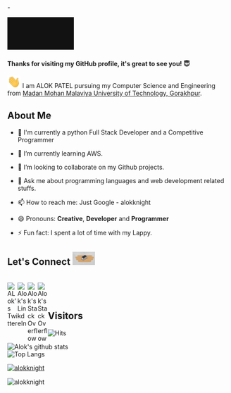 -<p align="center" >
          
<img src="https://github.com/alokknight/alokknight/blob/master/Assets/Welcome.gif" width="30%" >

</p>

<p>
  
#### Thanks for visiting my GitHub profile, it's great to see you! 😇
<img src="https://github.com/alokknight/alokknight/blob/master/Assets/Hi.gif" width="30" style="display: inline-block;"> I am ALOK PATEL pursuing my Computer Science and Engineering from [Madan Mohan Malaviya University of Technology, Gorakhpur](http://mmmut.ac.in).
  
</p>

## About Me


- 🚀 I'm currently a python Full Stack Developer and a Competitive Programmer

- 🌱 I’m currently learning AWS.

- 👯 I’m looking to collaborate on my Github projects.

- 💬 Ask me about programming languages and web development related stuffs.

- 📫 How to reach me: Just Google - alokknight

- 😄 Pronouns: **Creative**, **Developer** and **Programmer**

- ⚡ Fun fact: I spent a lot of time with my Lappy.


## Let's Connect <img src="https://github.com/alokknight/alokknight/blob/master/Assets/let's%20meet.gif" alt="meet" height=30>
<br>

<a href="https://twitter.com/aalokknight">
  <img align="left" alt="ALok's Twitter" width="23px" src="https://cdn.jsdelivr.net/npm/simple-icons@v3/icons/twitter.svg" />
</a>

<a href="https://www.linkedin.com/in/alokknight">
  <img align="left" alt="Alok's LinkdeIn" width="23px" src="https://cdn.jsdelivr.net/npm/simple-icons@v3/icons/linkedin.svg" />
</a>

<a href="https://stackoverflow.com/users/#">
  <img align="left" alt="Alok's StackOverflow" width="23px" src="https://cdn.jsdelivr.net/npm/simple-icons@v3/icons/stackoverflow.svg" />
</a>

<a href="mailto:alokpatel885@gmail.com">
  <img align="left" alt="Alok's StackOverflow" width="23px" src="https://cdn.jsdelivr.net/npm/simple-icons@3.1.0/icons/gmail.svg" />
</a>


<br>
<br>

## Visitors 

![Hits](https://hitcounter.pythonanywhere.com/count/tag.svg?url=https%3A%2F%2Fgithub.com%2Falokknight)

<img align="left" width="417px" alt="Alok's github stats" 
src="https://github-readme-stats.vercel.app/api?username=alokknight&count_private=true&show_icons=true&icon_color=79ff97&bg_color=30,e96443,904e95&title_color=fff&text_color=fff">
    
<img align="left" width="350px" alt="Top Langs" src="https://github-readme-stats.vercel.app/api/top-langs/?username=alokknight&layout=compact"><br>
<br>

<p align="left"> <a href="https://github.com/ryo-ma/github-profile-trophy"><img src="https://github-profile-trophy.vercel.app/?username=alokknight" alt="alokknight" /></a> </p>


<p><img align="center" src="https://github-readme-streak-stats.herokuapp.com/?user=alokknight&" alt="alokknight" /></p>

